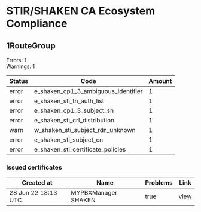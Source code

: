 # STIR/SHAKEN CA Ecosystem Compliance

## 1RouteGroup

Errors: 1\
Warnings: 1

| Status | Code | Amount |
|--------|------|--------|
| error | e_shaken_cp1_3_ambiguous_identifier | 1 |
| error | e_shaken_sti_tn_auth_list | 1 |
| error | e_shaken_cp1_3_subject_sn | 1 |
| error | e_shaken_sti_crl_distribution | 1 |
| warn | w_shaken_sti_subject_rdn_unknown | 1 |
| error | e_shaken_sti_subject_cn | 1 |
| error | e_shaken_sti_certificate_policies | 1 |

### Issued certificates

| Created at | Name | Problems | Link |
|------------|------|----------|------|
| 28 Jun 22 18:13 UTC | MYPBXManager SHAKEN | true | [view](a3872afd09406d2745d204893b6b52bbf6380f84%2FREADME.md) |
